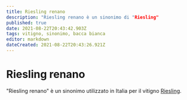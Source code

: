 ```yaml
---
title: Riesling renano
description: "Riesling renano è un sinonimo di "Riesling"
published: true
date: 2021-08-22T20:43:42.903Z
tags: vitigno, sinonimo, bacca bianca
editor: markdown
dateCreated: 2021-08-22T20:43:26.921Z
---
```


# Riesling renano

"Riesling renano" è un sinonimo utilizzato in Italia per il vitigno [Riesling](/vitigni/Germania/bacca-bianca/riesling).
